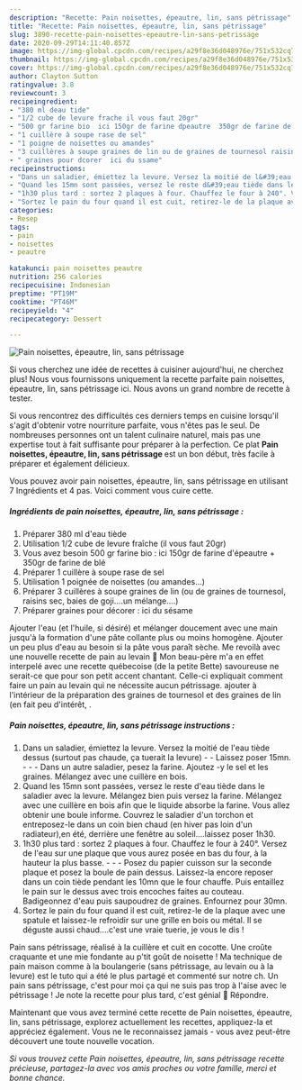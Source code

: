 ```yaml
---
description: "Recette: Pain noisettes, épeautre, lin, sans pétrissage"
title: "Recette: Pain noisettes, épeautre, lin, sans pétrissage"
slug: 3890-recette-pain-noisettes-epeautre-lin-sans-petrissage
date: 2020-09-29T14:11:40.857Z
image: https://img-global.cpcdn.com/recipes/a29f8e36d048976e/751x532cq70/pain-noisettes-epeautre-lin-sans-petrissage-photo-principale-de-la-recette.jpg
thumbnail: https://img-global.cpcdn.com/recipes/a29f8e36d048976e/751x532cq70/pain-noisettes-epeautre-lin-sans-petrissage-photo-principale-de-la-recette.jpg
cover: https://img-global.cpcdn.com/recipes/a29f8e36d048976e/751x532cq70/pain-noisettes-epeautre-lin-sans-petrissage-photo-principale-de-la-recette.jpg
author: Clayton Sutton
ratingvalue: 3.8
reviewcount: 3
recipeingredient:
- "380 ml deau tide"
- "1/2 cube de levure frache il vous faut 20gr"
- "500 gr farine bio  ici 150gr de farine dpeautre  350gr de farine de bl"
- "1 cuillère à soupe rase de sel"
- "1 poigne de noisettes ou amandes"
- "3 cuillères à soupe graines de lin ou de graines de tournesol raisins sec baies de gojiun mlange"
- " graines pour dcorer  ici du ssame"
recipeinstructions:
- "Dans un saladier, émiettez la levure. Versez la moitié de l&#39;eau tiède dessus (surtout pas chaude, ça tuerait la levure)  Laissez poser 15mn.  - Dans un autre saladier, pesez la farine. Ajoutez -y le sel et les graines. Mélangez avec une cuillère en bois."
- "Quand les 15mn sont passées, versez le reste d&#39;eau tiède dans le saladier avec la levure. Mélangez bien puis versez la farine. Mélangez avec une cuillère en bois afin que le liquide absorbe la farine. Vous allez obtenir une boule informe. Couvrez le saladier d&#39;un torchon et entreposez-le dans un coin bien chaud (en hiver pas loin d&#39;un radiateur),en été, derrière une fenêtre au soleil....laissez poser 1h30."
- "1h30 plus tard : sortez 2 plaques à four. Chauffez le four à 240°. Versez de l&#39;eau sur une plaque que vous aurez posée en bas du four, à la hauteur la plus basse.  - Posez du papier cuisson sur la seconde plaque et posez la boule de pain dessus. Laissez-la encore reposer dans un coin tiède pendant les 10mn que le four chauffe. Puis entaillez le pain sur le dessus avec trois encoches faites au couteau. Badigeonnez d&#39;eau puis saupoudrez de graines. Enfournez pour 30mn."
- "Sortez le pain du four quand il est cuit, retirez-le de la plaque avec une spatule et laissez-le refroidir sur une grille en bois ou métal. Il se déguste aussi chaud....c&#39;est une vraie tuerie, je vous le dis !"
categories:
- Resep
tags:
- pain
- noisettes
- peautre

katakunci: pain noisettes peautre 
nutrition: 256 calories
recipecuisine: Indonesian
preptime: "PT19M"
cooktime: "PT46M"
recipeyield: "4"
recipecategory: Dessert

---
```



![Pain noisettes, épeautre, lin, sans pétrissage](https://img-global.cpcdn.com/recipes/a29f8e36d048976e/751x532cq70/pain-noisettes-epeautre-lin-sans-petrissage-photo-principale-de-la-recette.jpg)

Si vous cherchez une idée de recettes à cuisiner aujourd'hui, ne cherchez plus! Nous vous fournissons uniquement la recette parfaite pain noisettes, épeautre, lin, sans pétrissage ici. Nous avons un grand nombre de recette à tester.

Si vous rencontrez des difficultés ces derniers temps en cuisine lorsqu'il s'agit d'obtenir votre nourriture parfaite, vous n'êtes pas le seul. De nombreuses personnes ont un talent culinaire naturel, mais pas une expertise tout à fait suffisante pour préparer à la perfection. Ce plat <strong> Pain noisettes, épeautre, lin, sans pétrissage </strong> est un bon début, très facile à préparer et également délicieux.

<!--inarticleads1-->

Vous pouvez avoir pain noisettes, épeautre, lin, sans pétrissage en utilisant 7 Ingrédients et 4 pas. Voici comment vous cuire cette.

##### Ingrédients de pain noisettes, épeautre, lin, sans pétrissage :

1. Préparer 380 ml d&#39;eau tiède
1. Utilisation 1/2 cube de levure fraîche (il vous faut 20gr)
1. Vous avez besoin 500 gr farine bio : ici 150gr de farine d&#39;épeautre + 350gr de farine de blé
1. Préparer 1 cuillère à soupe rase de sel
1. Utilisation 1 poignée de noisettes (ou amandes...)
1. Préparer 3 cuillères à soupe graines de lin (ou de graines de tournesol, raisins sec, baies de goji....un mélange....)
1. Préparer  graines pour décorer : ici du sésame


Ajouter l&#39;eau (et l&#39;huile, si désiré) et mélanger doucement avec une main jusqu&#39;à la formation d&#39;une pâte collante plus ou moins homogène. Ajouter un peu plus d&#39;eau au besoin si la pâte vous paraît sèche. Me revoilà avec une nouvelle recette de pain au levain 🙂 Mon beau-père m&#39;a en effet interpelé avec une recette québecoise (de la petite Bette) savoureuse ne serait-ce que pour son petit accent chantant. Celle-ci expliquait comment faire un pain au levain qui ne nécessite aucun pétrissage. ajouter à l&#39;intérieur de la préparation des graines de tournesol et des graines de lin (en fait peu d&#39;intérêt, . 

<!--inarticleads2-->

##### Pain noisettes, épeautre, lin, sans pétrissage instructions :

1. Dans un saladier, émiettez la levure. Versez la moitié de l&#39;eau tiède dessus (surtout pas chaude, ça tuerait la levure) -  - Laissez poser 15mn. -  - - Dans un autre saladier, pesez la farine. Ajoutez -y le sel et les graines. Mélangez avec une cuillère en bois.
1. Quand les 15mn sont passées, versez le reste d&#39;eau tiède dans le saladier avec la levure. Mélangez bien puis versez la farine. Mélangez avec une cuillère en bois afin que le liquide absorbe la farine. Vous allez obtenir une boule informe. Couvrez le saladier d&#39;un torchon et entreposez-le dans un coin bien chaud (en hiver pas loin d&#39;un radiateur),en été, derrière une fenêtre au soleil....laissez poser 1h30.
1. 1h30 plus tard : sortez 2 plaques à four. Chauffez le four à 240°. Versez de l&#39;eau sur une plaque que vous aurez posée en bas du four, à la hauteur la plus basse. -  - - Posez du papier cuisson sur la seconde plaque et posez la boule de pain dessus. Laissez-la encore reposer dans un coin tiède pendant les 10mn que le four chauffe. Puis entaillez le pain sur le dessus avec trois encoches faites au couteau. Badigeonnez d&#39;eau puis saupoudrez de graines. Enfournez pour 30mn.
1. Sortez le pain du four quand il est cuit, retirez-le de la plaque avec une spatule et laissez-le refroidir sur une grille en bois ou métal. Il se déguste aussi chaud....c&#39;est une vraie tuerie, je vous le dis !


Pain sans pétrissage, réalisé à la cuillère et cuit en cocotte. Une croûte craquante et une mie fondante au p&#39;tit goût de noisette ! Ma technique de pain maison comme à la boulangerie (sans pétrissage, au levain ou à la levure) est le tuto qui a été le plus partagé et commenté sur notre ch. Un pain sans pétrissage, c&#39;est pour moi ça qui ne suis pas trop à l&#39;aise avec le pétrissage ! Je note la recette pour plus tard, c&#39;est génial 🙂 Répondre. 

<!--inarticleads1-->

<p>
Maintenant que vous avez terminé cette recette de Pain noisettes, épeautre, lin, sans pétrissage, explorez actuellement les recettes, appliquez-la et appréciez également. Vous ne le reconnaissez jamais - vous avez peut-être découvert une toute nouvelle vocation.
</p>

<p>
<i>Si vous trouvez cette Pain noisettes, épeautre, lin, sans pétrissage recette précieuse, partagez-la avec vos amis proches ou votre famille, merci et bonne chance.</i>
</p>
